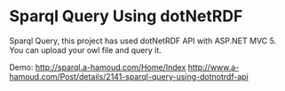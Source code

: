 # Sparql Query Using dotNetRDF

Sparql Query, this project has used dotNetRDF API with ASP.NET MVC 5.
You can upload your owl file and query it.
 



Demo:
http://sparql.a-hamoud.com/Home/Index
http://www.a-hamoud.com/Post/details/2141-sparql-query-using-dotnotrdf-api

